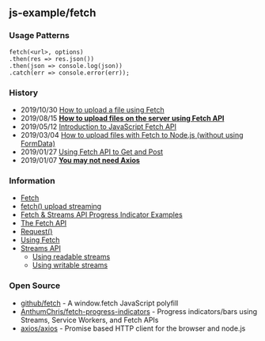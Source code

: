 ## js-example/fetch

### Usage Patterns
```
fetch(<url>, options)
.then(res => res.json())
.then(json => console.log(json))
.catch(err => console.error(err));
```

### History
- 2019/10/30 [How to upload a file using Fetch](https://flaviocopes.com/how-to-upload-files-fetch/)
- 2019/08/15 [**How to upload files on the server using Fetch API**](https://attacomsian.com/blog/uploading-files-using-fetch-api)
- 2019/05/12 [Introduction to JavaScript Fetch API](https://attacomsian.com/blog/javascript-fetch-api)
- 2019/03/04 [How to upload files with Fetch to Node.js (without using FormData)](https://medium.com/@CWMma/how-to-upload-files-with-fetch-to-node-js-without-using-formdata-687e35ba1ab6)
- 2019/01/27 [Using Fetch API to Get and Post](https://dev.to/dev_amaz/using-fetch-api-to-get-and-post--1g7d)
- 2019/01/07 [**You may not need Axios**](https://danlevy.net/you-may-not-need-axios/)


### Information
- [Fetch](https://github.github.io/fetch/)
- [fetch() upload streaming](https://chromestatus.com/features/5274139738767360)
- [Fetch & Streams API Progress Indicator Examples](https://fetch-progress.anthum.com/)
- [The Fetch API](https://flaviocopes.com/fetch-api/)
- [Request()](https://developer.mozilla.org/en-US/docs/Web/API/Request/Request)
- [Using Fetch](https://developer.mozilla.org/en-US/docs/Web/API/Fetch_API/Using_Fetch)
- [Streams API](https://developer.mozilla.org/en-US/docs/Web/API/Streams_API) 
    - [Using readable streams](https://developer.mozilla.org/en-US/docs/Web/API/Streams_API/Using_readable_streams)
    - [Using writable streams](https://developer.mozilla.org/en-US/docs/Web/API/Streams_API/Using_writable_streams)
    

### Open Source
- [github/fetch](https://github.com/github/fetch) - A window.fetch JavaScript polyfill
- [AnthumChris/fetch-progress-indicators](https://github.com/AnthumChris/fetch-progress-indicators) - Progress indicators/bars using Streams, Service Workers, and Fetch APIs
- [axios/axios](https://github.com/axios/axios) - Promise based HTTP client for the browser and node.js